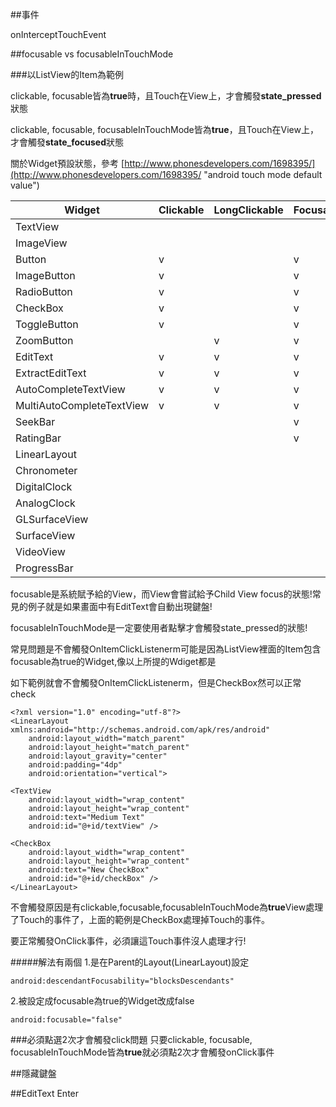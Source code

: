 ##事件 

onInterceptTouchEvent


##focusable vs focusableInTouchMode

###以ListView的Item為範例

clickable, focusable皆為**true**時，且Touch在View上，才會觸發**state_pressed**狀態

clickable, focusable, focusableInTouchMode皆為**true**，且Touch在View上，才會觸發**state_focused**狀態

關於Widget預設狀態，參考 [http://www.phonesdevelopers.com/1698395/](http://www.phonesdevelopers.com/1698395/ "android touch mode default value")

| Widget                    	| Clickable 	| LongClickable 	| Focusable 	| FocusableInTouchMode 	|
|---------------------------	|-----------	|---------------	|-----------	|----------------------	|
| TextView                  	|           	|               	|           	|                      	|
| ImageView                 	|           	|               	|           	|                      	|
| Button                    	|     v     	|               	|     v     	|                      	|
| ImageButton               	|     v     	|               	|     v     	|                      	|
| RadioButton               	|     v     	|               	|     v     	|                      	|
| CheckBox                  	|     v     	|               	|     v     	|                      	|
| ToggleButton              	|     v     	|               	|     v     	|                      	|
| ZoomButton                	|           	|       v       	|     v     	|                      	|
| EditText                  	|     v     	|       v       	|     v     	|           v          	|
| ExtractEditText           	|     v     	|       v       	|     v     	|           v          	|
| AutoCompleteTextView      	|     v     	|       v       	|     v     	|           v          	|
| MultiAutoCompleteTextView 	|     v     	|       v       	|     v     	|           v          	|
| SeekBar                   	|           	|               	|     v     	|                      	|
| RatingBar                 	|           	|               	|     v     	|                      	|
| LinearLayout              	|           	|               	|           	|                      	|
| Chronometer               	|           	|               	|           	|                      	|
| DigitalClock              	|           	|               	|           	|                      	|
| AnalogClock               	|           	|               	|           	|                      	|
| GLSurfaceView             	|           	|               	|           	|                      	|
| SurfaceView               	|           	|               	|           	|                      	|
| VideoView                 	|           	|               	|           	|                      	|
| ProgressBar               	|           	|               	|           	|                      	|

focusable是系統賦予給的View，而View會嘗試給予Child View focus的狀態!常見的例子就是如果畫面中有EditText會自動出現鍵盤!

focusableInTouchMode是一定要使用者點擊才會觸發state_pressed的狀態!

常見問題是不會觸發OnItemClickListenerm可能是因為ListView裡面的Item包含focusable為true的Widget,像以上所提的Wdiget都是

如下範例就會不會觸發OnItemClickListenerm，但是CheckBox然可以正常check

    <?xml version="1.0" encoding="utf-8"?>
    <LinearLayout xmlns:android="http://schemas.android.com/apk/res/android"
	    android:layout_width="match_parent"
	    android:layout_height="match_parent"
	    android:layout_gravity="center"
	    android:padding="4dp"
	    android:orientation="vertical">
    
    <TextView
	    android:layout_width="wrap_content"
	    android:layout_height="wrap_content"
	    android:text="Medium Text"
	    android:id="@+id/textView" />
    
    <CheckBox
	    android:layout_width="wrap_content"
	    android:layout_height="wrap_content"
	    android:text="New CheckBox"
	    android:id="@+id/checkBox" />
    </LinearLayout>

不會觸發原因是有clickable,focusable,focusableInTouchMode為**true**View處理了Touch的事件了，上面的範例是CheckBox處理掉Touch的事件。

要正常觸發OnClick事件，必須讓這Touch事件沒人處理才行!


#####解法有兩個
1.是在Parent的Layout(LinearLayout)設定

    android:descendantFocusability="blocksDescendants"

2.被設定成focusable為true的Widget改成false

    android:focusable="false"

###必須點選2次才會觸發click問題
只要clickable, focusable, focusableInTouchMode皆為**true**就必須點2次才會觸發onClick事件



##隱藏鍵盤



##EditText Enter